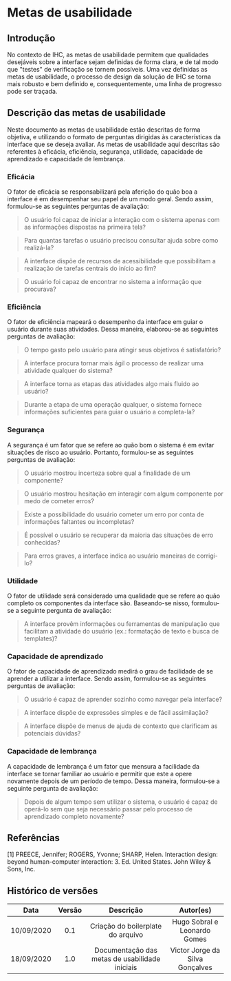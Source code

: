 # Metas de usabilidade

## Introdução

No contexto de IHC, as metas de usabilidade permitem que qualidades desejáveis sobre a interface sejam definidas de forma clara, e de tal modo que "testes" de verificação se tornem possíveis. Uma vez definidas as metas de usabilidade, o processo de design da solução de IHC se torna mais robusto e bem definido e, consequentemente, uma linha de progresso pode ser traçada.

## Descrição das metas de usabilidade

Neste documento as metas de usabilidade estão descritas de forma objetiva, e utilizando o formato de perguntas dirigidas às características da interface que se deseja avaliar. As metas de usabilidade aqui descritas são referentes à eficácia, eficiência, segurança, utilidade, capacidade de aprendizado e capacidade de lembrança.

### Eficácia

O fator de eficácia se responsabilizará pela aferição do quão boa a interface é em desempenhar seu papel de um modo geral. Sendo assim, formulou-se as seguintes perguntas de avaliação:

> O usuário foi capaz de iniciar a interação com o sistema apenas com as informações dispostas na primeira tela?

> Para quantas tarefas o usuário precisou consultar ajuda sobre como realizá-la?

> A interface dispõe de recursos de acessibilidade que possibilitam a realização de tarefas centrais do início ao fim?

> O usuário foi capaz de encontrar no sistema a informação que procurava?

### Eficiência

O fator de eficiência mapeará o desempenho da interface em guiar o usuário durante suas atividades. Dessa maneira, elaborou-se as seguintes perguntas de avaliação:

> O tempo gasto pelo usuário para atingir seus objetivos é satisfatório?

> A interface procura tornar mais ágil o processo de realizar uma atividade qualquer do sistema?

> A interface torna as etapas das atividades algo mais fluido ao usuário?

> Durante a etapa de uma operação qualquer, o sistema fornece informações suficientes para guiar o usuário a completa-la?

### Segurança

A segurança é um fator que se refere ao quão bom o sistema é em evitar situações de risco ao usuário. Portanto, formulou-se as seguintes perguntas de avaliação:

> O usuário mostrou incerteza sobre qual a finalidade de um componente?

> O usuário mostrou hesitação em interagir com algum componente por medo de cometer erros?

> Existe a possibilidade do usuário cometer um erro por conta de informações faltantes ou incompletas?

> É possível o usuário se recuperar da maioria das situações de erro conhecidas?

> Para erros graves, a interface indica ao usuário maneiras de corrigí-lo?

### Utilidade

O fator de utilidade será considerado uma qualidade que se refere ao quão completo os componentes da interface são. Baseando-se nisso, formulou-se a seguinte pergunta de avaliação:

> A interface provêm informações ou ferramentas de manipulação que facilitam a atividade do usuário (ex.: formatação de texto e busca de templates)?

### Capacidade de aprendizado

O fator de capacidade de aprendizado medirá o grau de facilidade de se aprender a utilizar a interface. Sendo assim, formulou-se as seguintes perguntas de avaliação:

> O usuário é capaz de aprender sozinho como navegar pela interface?

> A interface dispõe de expressões simples e de fácil assimilação?

> A interface dispõe de menus de ajuda de contexto que clarificam as potenciais dúvidas?

### Capacidade de lembrança

A capacidade de lembrança é um fator que mensura a facilidade da interface se tornar familiar ao usuário e permitir que este a opere novamente depois de um período de tempo. Dessa maneira, formulou-se a seguinte pergunta de avaliação:

> Depois de algum tempo sem utilizar o sistema, o usuário é capaz de operá-lo sem que seja necessário passar pelo processo de aprendizado completo novamente?

## Referências

[1] PREECE, Jennifer; ROGERS, Yvonne; SHARP, Helen. Interaction design: beyond human-computer interaction: 3. Ed. United States. John Wiley & Sons, Inc.

## Histórico de versões

|    Data    | Versão |                   Descrição                    |            Autor(es)            |
| :--------: | :----: | :--------------------------------------------: | :-----------------------------: |
| 10/09/2020 |  0.1   |       Criação do boilerplate do arquivo        |  Hugo Sobral e Leonardo Gomes   |
| 18/09/2020 |  1.0   | Documentação das metas de usabilidade iniciais | Victor Jorge da Silva Gonçalves |
